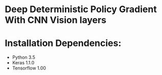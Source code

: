 # Deep Deterministic Policy Gradient With CNN Vision layers

# Installation Dependencies:

* Python 3.5
* Keras 1.1.0
* Tensorflow 1.00

